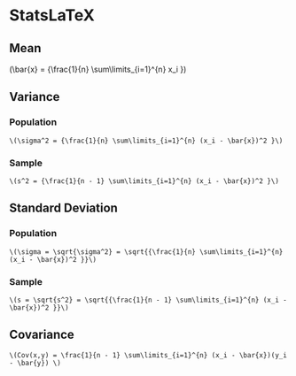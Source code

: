 # StatsLaTeX

## Mean
\(\bar{x} = {\frac{1}{n} \sum\limits_{i=1}^{n} x_i }\)

## Variance
### Population
    \(\sigma^2 = {\frac{1}{n} \sum\limits_{i=1}^{n} (x_i - \bar{x})^2 }\)
### Sample
    \(s^2 = {\frac{1}{n - 1} \sum\limits_{i=1}^{n} (x_i - \bar{x})^2 }\)

## Standard Deviation
### Population
    \(\sigma = \sqrt{\sigma^2} = \sqrt{{\frac{1}{n} \sum\limits_{i=1}^{n} (x_i - \bar{x})^2 }}\)
### Sample
    \(s = \sqrt{s^2} = \sqrt{{\frac{1}{n - 1} \sum\limits_{i=1}^{n} (x_i - \bar{x})^2 }}\)

## Covariance
    \(Cov(x,y) = \frac{1}{n - 1} \sum\limits_{i=1}^{n} (x_i - \bar{x})(y_i - \bar{y}) \)
